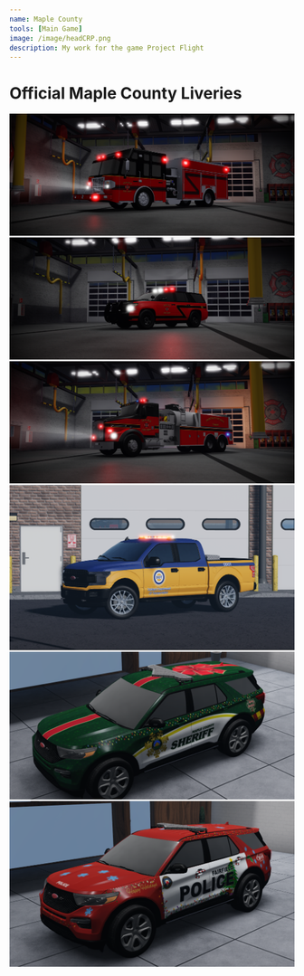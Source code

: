 ```yaml
---
name: Maple County
tools: [Main Game]
image: /image/headCRP.png
description: My work for the game Project Flight
---
```


# Official Maple County Liveries

<img src="/images/mc/mc1.png" width="600"/>
<img src="/images/mc/mc2.png" width="600"/>
<img src="/images/mc/mc3.png" width="600"/>
<img src="/images/mc/mc4.png" width="600"/>
<img src="/images/mc/mc5.png" width="600"/>
<img src="/images/mc/mc6.png" width="600"/>
